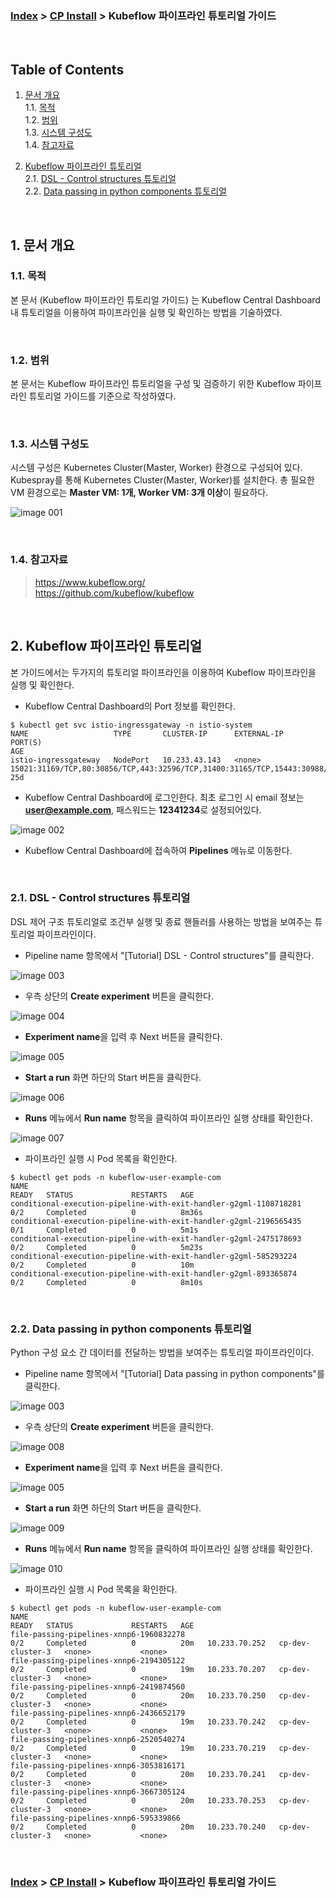 ### [Index](https://github.com/K-PaaS/container-platform/blob/master/README.md) > [CP Install](/install-guide/Readme.md) > Kubeflow 파이프라인 튜토리얼 가이드

<br>

## Table of Contents

1. [문서 개요](#1)  
  1.1. [목적](#1.1)  
  1.2. [범위](#1.2)  
  1.3. [시스템 구성도](#1.3)  
  1.4. [참고자료](#1.4)  

2. [Kubeflow 파이프라인 튜토리얼](#2)  
  2.1. [DSL - Control structures 튜토리얼](#2.1)  
  2.2. [Data passing in python components 튜토리얼](#2.2)  

<br>

## <div id='1'> 1. 문서 개요

### <div id='1.1'> 1.1. 목적
본 문서 (Kubeflow 파이프라인 튜토리얼 가이드) 는 Kubeflow Central Dashboard 내 튜토리얼을 이용하여 파이프라인을 실행 및 확인하는 방법을 기술하였다.

<br>

### <div id='1.2'> 1.2. 범위
본 문서는 Kubeflow 파이프라인 튜토리얼을 구성 및 검증하기 위한 Kubeflow 파이프라인 튜토리얼 가이드를 기준으로 작성하였다.

<br>

### <div id='1.3'> 1.3. 시스템 구성도
시스템 구성은 Kubernetes Cluster(Master, Worker) 환경으로 구성되어 있다.
Kubespray를 통해 Kubernetes Cluster(Master, Worker)를 설치한다.
총 필요한 VM 환경으로는 **Master VM: 1개, Worker VM: 3개 이상**이 필요하다.

![image 001]

<br>

### <div id='1.4'> 1.4. 참고자료
> https://www.kubeflow.org/  
> https://github.com/kubeflow/kubeflow  

<br>

## <div id='2'> 2. Kubeflow 파이프라인 튜토리얼
본 가이드에서는 두가지의 튜토리얼 파이프라인을 이용하여 Kubeflow 파이프라인을 실행 및 확인한다.

- Kubeflow Central Dashboard의 Port 정보를 확인한다.
```
$ kubectl get svc istio-ingressgateway -n istio-system
NAME                   TYPE       CLUSTER-IP      EXTERNAL-IP   PORT(S)                                                                      AGE
istio-ingressgateway   NodePort   10.233.43.143   <none>        15021:31169/TCP,80:30856/TCP,443:32596/TCP,31400:31165/TCP,15443:30988/TCP   25d
```

- Kubeflow Central Dashboard에 로그인한다. 최초 로그인 시 email 정보는 **user@example.com**, 패스워드는 **12341234**로 설정되어있다.

![image 002]

- Kubeflow Central Dashboard에 접속하여 **Pipelines** 메뉴로 이동한다.

<br>

### <div id='2.1'> 2.1. DSL - Control structures 튜토리얼
DSL 제어 구조 튜토리얼로 조건부 실행 및 종료 핸들러를 사용하는 방법을 보여주는 튜토리얼 파이프라인이다.

- Pipeline name 항목에서 "[Tutorial] DSL - Control structures"를 클릭한다.

![image 003]

- 우측 상단의 **Create experiment** 버튼을 클릭한다.

![image 004]

- **Experiment name**을 입력 후 Next 버튼을 클릭한다.

![image 005]

- **Start a run** 화면 하단의 Start 버튼을 클릭한다.

![image 006]

- **Runs** 메뉴에서 **Run name** 항목을 클릭하여 파이프라인 실행 상태를 확인한다.

![image 007]

- 파이프라인 실행 시 Pod 목록을 확인한다.
```
$ kubectl get pods -n kubeflow-user-example-com
NAME                                                                READY   STATUS             RESTARTS   AGE
conditional-execution-pipeline-with-exit-handler-g2gml-1108718281   0/2     Completed          0          8m36s
conditional-execution-pipeline-with-exit-handler-g2gml-2196565435   0/1     Completed          0          5m1s
conditional-execution-pipeline-with-exit-handler-g2gml-2475178693   0/2     Completed          0          5m23s
conditional-execution-pipeline-with-exit-handler-g2gml-585293224    0/2     Completed          0          10m
conditional-execution-pipeline-with-exit-handler-g2gml-893365874    0/2     Completed          0          8m10s
```

<br>


### <div id='2.2'> 2.2. Data passing in python components 튜토리얼
Python 구성 요소 간 데이터를 전달하는 방법을 보여주는 튜토리얼 파이프라인이다.

- Pipeline name 항목에서 "[Tutorial] Data passing in python components"를 클릭한다.

![image 003]

- 우측 상단의 **Create experiment** 버튼을 클릭한다.

![image 008]

- **Experiment name**을 입력 후 Next 버튼을 클릭한다.

![image 005]

- **Start a run** 화면 하단의 Start 버튼을 클릭한다.

![image 009]

- **Runs** 메뉴에서 **Run name** 항목을 클릭하여 파이프라인 실행 상태를 확인한다.

![image 010]

- 파이프라인 실행 시 Pod 목록을 확인한다.
```
$ kubectl get pods -n kubeflow-user-example-com
NAME                                                                READY   STATUS             RESTARTS   AGE
file-passing-pipelines-xnnp6-1960832278                             0/2     Completed          0          20m   10.233.70.252   cp-dev-cluster-3   <none>           <none>
file-passing-pipelines-xnnp6-2194305122                             0/2     Completed          0          19m   10.233.70.207   cp-dev-cluster-3   <none>           <none>
file-passing-pipelines-xnnp6-2419874560                             0/2     Completed          0          20m   10.233.70.250   cp-dev-cluster-3   <none>           <none>
file-passing-pipelines-xnnp6-2436652179                             0/2     Completed          0          19m   10.233.70.242   cp-dev-cluster-3   <none>           <none>
file-passing-pipelines-xnnp6-2520540274                             0/2     Completed          0          19m   10.233.70.219   cp-dev-cluster-3   <none>           <none>
file-passing-pipelines-xnnp6-3053816171                             0/2     Completed          0          20m   10.233.70.241   cp-dev-cluster-3   <none>           <none>
file-passing-pipelines-xnnp6-3667305124                             0/2     Completed          0          20m   10.233.70.253   cp-dev-cluster-3   <none>           <none>
file-passing-pipelines-xnnp6-595339866                              0/2     Completed          0          20m   10.233.70.240   cp-dev-cluster-3   <none>           <none>
```

<br>

[image 001]:images/standalone-v1.2.png

[image 002]:images/kubeflow-login.png
[image 003]:images/kubeflow-pipelines.png

[image 004]:images/kubeflow-pipelines-dsl-001.png
[image 005]:images/kubeflow-pipelines-dsl-002.png
[image 006]:images/kubeflow-pipelines-dsl-003.png
[image 007]:images/kubeflow-pipelines-dsl-004.png

[image 008]:images/kubeflow-pipelines-python-001.png
[image 009]:images/kubeflow-pipelines-python-002.png
[image 010]:images/kubeflow-pipelines-python-003.png


### [Index](https://github.com/K-PaaS/container-platform/blob/master/README.md) > [CP Install](https://github.com/PaaS-TA/paas-ta-container-platform/tree/master/install-guide/Readme.md) > Kubeflow 파이프라인 튜토리얼 가이드
